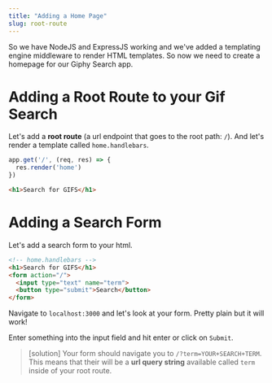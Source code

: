 ```yaml
---
title: "Adding a Home Page"
slug: root-route
---
```


So we have NodeJS and ExpressJS working and we've added a templating engine middleware to render HTML templates. So now we need to create a homepage for our Giphy Search app.

# Adding a Root Route to your Gif Search

Let's add a **root route** (a url endpoint that goes to the root path: `/`). And let's render a template called `home.handlebars`.

```js
app.get('/', (req, res) => {
  res.render('home')
})
```

```html
<h1>Search for GIFS</h1>
```

# Adding a Search Form

Let's add a search form to your html.

```html
<!-- home.handlebars -->
<h1>Search for GIFS</h1>
<form action="/">
  <input type="text" name="term">
  <button type="submit">Search</button>
</form>
```

Navigate to `localhost:3000` and let's look at your form. Pretty plain but it will work!

Enter something into the input field and hit enter or click on `Submit`.

> [solution]
> Your form should navigate you to `/?term=YOUR+SEARCH+TERM`. This means that their will be a **url query string** available called `term` inside of your root route.
